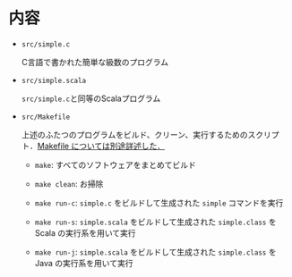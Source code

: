 # 内容

- `src/simple.c`

    C言語で書かれた簡単な級数のプログラム

- `src/simple.scala`

    `src/simple.c`と同等のScalaプログラム

- `src/Makefile`

    上述のふたつのプログラムをビルド、クリーン、実行するためのスクリプト．[Makefile については別途詳述した．](/lecture/note/lx01-makefile.html)

    - `make`: すべてのソフトウェアをまとめてビルド

    - `make clean`: お掃除

    - `make run-c`: `simple.c` をビルドして生成された `simple` コマンドを実行

    - `make run-s`: `simple.scala` をビルドして生成された `simple.class` を Scala の実行系を用いて実行

    - `make run-j`: `simple.scala` をビルドして生成された `simple.class` を Java の実行系を用いて実行

